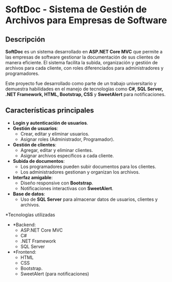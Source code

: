 # SoftDoc - Sistema de Gestión de Archivos para Empresas de Software

## Descripción
**SoftDoc** es un sistema desarrollado en **ASP.NET Core MVC** que permite a las empresas de software gestionar la documentación de sus clientes de manera eficiente. El sistema facilita la subida, organización y gestión de archivos para cada cliente, con roles diferenciados para administradores y programadores.

Este proyecto fue desarrollado como parte de un trabajo universitario y demuestra habilidades en el manejo de tecnologías como **C#, SQL Server, .NET Framework, HTML, Bootstrap, CSS** y **SweetAlert** para notificaciones.

## Características principales
- **Login y autenticación de usuarios**.
- **Gestión de usuarios**:
  - Crear, editar y eliminar usuarios.
  - Asignar roles (Administrador, Programador).
- **Gestión de clientes**:
  - Agregar, editar y eliminar clientes.
  - Asignar archivos específicos a cada cliente.
- **Subida de documentos**:
  - Los programadores pueden subir documentos para los clientes.
  - Los administradores gestionan y organizan los archivos.
- **Interfaz amigable**:
  - Diseño responsive con **Bootstrap**.
  - Notificaciones interactivas con **SweetAlert**.
- **Base de datos**:
  - Uso de **SQL Server** para almacenar datos de usuarios, clientes y archivos.

*Tecnologías utilizadas
- *Backend:
  - ASP.NET Core MVC
  - C#
  - .NET Framework
  - SQL Server
- *Frontend:
  - HTML
  - CSS
  - Bootstrap.
  - SweetAlert (para notificaciones)


